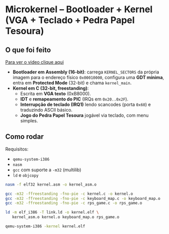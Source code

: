 # Microkernel – Bootloader + Kernel (VGA + Teclado + Pedra Papel Tesoura)

## O que foi feito
[Para ver o video clique aqui](https://drive.google.com/file/d/1YzVOhDmsXLHzrboSIb-ZAT8_BO04YfEW/view?usp=sharing)

- **Bootloader em Assembly (16-bit)**: carrega `KERNEL_SECTORS` da própria imagem para o endereço físico `0x00010000`, configura uma **GDT mínima**, entra em **Protected Mode** (32-bit) e chama `kernel_main`.
- **Kernel em C (32-bit, freestanding)**:
  - Escrita em **VGA texto** (0xB8000).
  - **IDT** e **remapeamento do PIC** (IRQs em `0x20..0x2F`).
  - **Interrupção de teclado (IRQ1)** lendo scancodes (porta `0x60`) e traduzindo ASCII básico.
  - **Jogo do Pedra Papel Tesoura** jogável via teclado, com menu simples.

## Como rodar

Requisitos:
- `qemu-system-i386`
- `nasm`
- `gcc` com suporte a `-m32` (multilib)
- `ld` e `objcopy`

```bash
nasm -f elf32 kernel.asm -o kernel_asm.o

gcc -m32 -ffreestanding -fno-pie -c kernel.c -o kernel.o
gcc -m32 -ffreestanding -fno-pie -c keyboard_map.c -o keyboard_map.o
gcc -m32 -ffreestanding -fno-pie -c rps_game.c -o rps_game.o

ld -m elf_i386 -T link.ld -o kernel.elf \               
   kernel_asm.o kernel.o keyboard_map.o rps_game.o

qemu-system-i386 -kernel kernel.elf 

